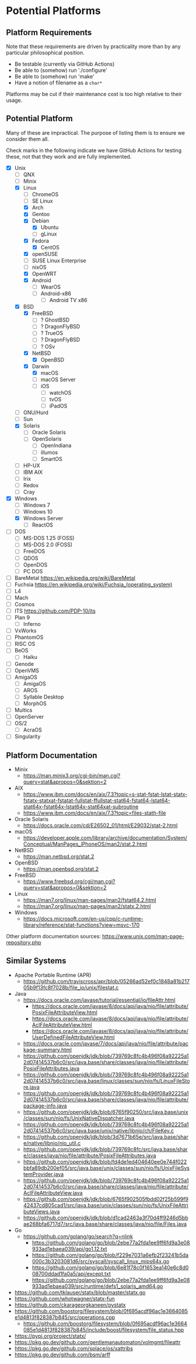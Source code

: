 # Potential Platforms

## Platform Requirements

Note that these requirements are driven by practicality more than by any
particular philosophical position.

- Be testable (currently via GitHub Actions)
- Be able to (somehow) run './configure'
- Be able to (somehow) run 'make'
- Have a notion of filename as a `char*`

Platforms may be cut if their maintenance cost is too high relative to their
usage.

## Potential Platform

Many of these are impractical.  The purpose of listing them is to ensure we
consider them all.

Check marks in the following indicate we have GitHub Actions for testing these,
not that they work and are fully implemented.

- [x] Unix
  - [ ] QNX
  - [ ] Minix
  - [x] Linux
    - [ ] ChromeOS
    - [ ] SE Linux
    - [x] Arch
    - [x] Gentoo
    - [x] Debian
      - [x] Ubuntu
      - [ ] gLinux
    - [x] Fedora
      - [x] CentOS
    - [x] openSUSE
    - [ ] SUSE Linux Enterprise
    - [ ] nixOS
    - [x] OpenWRT
    - [x] Android
      - [ ] WearOS
      - [ ] Android-x86
        - [ ] Android TV x86
  - [x] BSD
    - [x] FreeBSD
      - [ ] ? GhostBSD
      - [ ] ? DragonFlyBSD
      - [ ] ? TrueOS
      - [ ] ? DragonFlyBSD
      - [ ] ? OSv
    - [x] NetBSD
      - [x] OpenBSD
    - [x] Darwin
      - [x] macOS
      - [ ] macOS Server
      - [ ] iOS
        - [ ] watchOS
        - [ ] tvOS
        - [ ] iPadOS
  - [ ] GNU/Hurd
  - [ ] Sun
  - [x] Solaris
    - [ ] Oracle Solaris
    - [ ] OpenSolaris
      - [ ] OpenIndiana
      - [ ] illumos
      - [ ] SmartOS
  - [ ] HP-UX
  - [ ] IBM AIX
  - [ ] Irix
  - [ ] Redox
  - [ ] Cray
- [x] Windows
  - [ ] Windows 7
  - [ ] Windows 10
  - [x] Windows Server
    - [ ] ReactOS
- [ ] DOS
  - [ ] MS-DOS 1.25 (FOSS)
  - [ ] MS-DOS 2.0 (FOSS)
  - [ ] FreeDOS
  - [ ] QDOS
  - [ ] OpenDOS
  - [ ] PC DOS
- [ ] BareMetal <https://en.wikipedia.org/wiki/BareMetal>
- [ ] Fuchsia <https://en.wikipedia.org/wiki/Fuchsia_(operating_system)>
- [ ] L4
- [ ] Mach
- [ ] Cosmos
- [ ] ITS <https://github.com/PDP-10/its>
- [ ] Plan 9
  - [ ] Inferno
- [ ] VxWorks
- [ ] PhantomOS
- [ ] RISC OS
- [ ] BeOS
  - [ ] Haiku
- [ ] Genode
- [ ] OpenVMS
- [ ] AmigaOS
  - [ ] AmigaOS
  - [ ] AROS
  - [ ] Syllable Desktop
  - [ ] MorphOS
- [ ] Multics
- [ ] OpenServer
- [ ] OS/2
  - [ ] AcraOS
- [ ] Singularity

## Platform Documentation

- Minix
  - <https://man.minix3.org/cgi-bin/man.cgi?query=stat&apropos=0&sektion=2>
- AIX
  - <https://www.ibm.com/docs/en/aix/7.3?topic=s-stat-fstat-lstat-statx-fstatx-statxat-fstatat-fullstat-ffullstat-stat64-fstat64-lstat64-stat64x-fstat64x-lstat64x-stat64xat-subroutine>
  - <https://www.ibm.com/docs/en/aix/7.3?topic=files-stath-file>
- Oracle Solaris
  - <https://docs.oracle.com/cd/E26502_01/html/E29032/stat-2.html>
- macOS
  - <https://developer.apple.com/library/archive/documentation/System/Conceptual/ManPages_iPhoneOS/man2/stat.2.html>
- NetBSD
  - <https://man.netbsd.org/stat.2>
- OpenBSD
  - <https://man.openbsd.org/stat.2>
- FreeBSD
  - <https://www.freebsd.org/cgi/man.cgi?query=stat&apropos=0&sektion=2>
- Linux
  - <https://man7.org/linux/man-pages/man2/fstat64.2.html>
  - <https://man7.org/linux/man-pages/man2/statx.2.html>
- Windows
  - <https://docs.microsoft.com/en-us/cpp/c-runtime-library/reference/stat-functions?view=msvc-170>

Other platform documentation sources: <https://www.unix.com/man-page-repository.php>

## Similar Systems

- Apache Portable Runtime (APR)
  - <https://github.com/traviscross/apr/blob/05266ad52ef0c1848a81b21705b9f13fc8f7028b/file_io/unix/filestat.c>
- Java
  - <https://docs.oracle.com/javase/tutorial/essential/io/fileAttr.html>
    - <https://docs.oracle.com/javase/8/docs/api/java/nio/file/attribute/PosixFileAttributeView.html>
    - <https://docs.oracle.com/javase/8/docs/api/java/nio/file/attribute/AclFileAttributeView.html>
    - <https://docs.oracle.com/javase/8/docs/api/java/nio/file/attribute/UserDefinedFileAttributeView.html>
  - <https://docs.oracle.com/javase/7/docs/api/java/nio/file/attribute/package-summary.html>
  - <https://github.com/openjdk/jdk/blob/739769c8fc4b496f08a92225a12d07414537b6c0/src/java.base/share/classes/java/nio/file/attribute/PosixFileAttributes.java>
  - <https://github.com/openjdk/jdk/blob/739769c8fc4b496f08a92225a12d07414537b6c0/src/java.base/linux/classes/sun/nio/fs/LinuxFileStore.java>
  - <https://github.com/openjdk/jdk/blob/739769c8fc4b496f08a92225a12d07414537b6c0/src/java.base/share/classes/java/nio/file/attribute/package-info.java>
  - <https://github.com/openjdk/jdk/blob/6765f90250/src/java.base/unix/classes/sun/nio/fs/UnixNativeDispatcher.java>
  - <https://github.com/openjdk/jdk/blob/739769c8fc4b496f08a92225a12d07414537b6c0/src/java.base/unix/native/libnio/ch/FileKey.c>
  - <https://github.com/openjdk/jdk/blob/3d7671b65e/src/java.base/share/native/libnio/nio_util.c>
  - <https://github.com/openjdk/jdk/blob/739769c8fc/src/java.base/share/classes/java/nio/file/attribute/PosixFileAttributes.java>
  - <https://github.com/openjdk/jdk/blob/fd4de1ed404640ee0e744f022bbfa89db200ef05/src/java.base/unix/classes/sun/nio/fs/UnixFileSystemProvider.java>
  - <https://github.com/openjdk/jdk/blob/739769c8fc4b496f08a92225a12d07414537b6c0/src/java.base/share/classes/java/nio/file/attribute/AclFileAttributeView.java>
  - <https://github.com/openjdk/jdk/blob/6765f902505fbdd02f25b599f942437cd805cad1/src/java.base/unix/classes/sun/nio/fs/UnixFileAttributeViews.java>
  - <https://github.com/openjdk/jdk/blob/d1cad2463a3f70d4ff9246d5bbae268bfa6717d7/src/java.base/share/classes/java/nio/file/Files.java>
- Go
  - <https://github.com/golang/go/search?q=nlink>
    - <https://github.com/golang/go/blob/2ebe77a2fda1ee9ff6fd9a3e08933ad1ebaea039/api/go1.12.txt>
    - <https://github.com/golang/go/blob/f229e7031a6efb2f23241b5da000c3b3203081d6/src/syscall/syscall_linux_mips64x.go>
    - <https://github.com/golang/go/blob/6e81f78c0f1653ea140e6c8d008700ddad1fa0a5/api/except.txt>
    - <https://github.com/golang/go/blob/2ebe77a2fda1ee9ff6fd9a3e08933ad1ebaea039/src/runtime/defs1_solaris_amd64.go>
- <https://github.com/tklauser/statx/blob/master/statx.go>
- <https://github.com/whotwagner/statx-fun>
- <https://github.com/ckarageorgkaneen/pystatx>
- <https://github.com/boostorg/filesystem/blob/0f695acdf96ac1e3664085e1d4813f828387b845/src/operations.cpp>
  - <https://github.com/boostorg/filesystem/blob/0f695acdf96ac1e3664085e1d4813f828387b845/include/boost/filesystem/file_status.hpp>
- <https://pypi.org/project/statx/>
- <https://pkg.go.dev/github.com/gentlemanautomaton/volmgmt/fileattr>
- <https://pkg.go.dev/github.com/splace/os/xattribs>
- <https://pkg.go.dev/github.com/bsm/arff>
